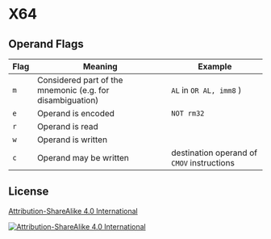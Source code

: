 # X64

## Operand Flags

Flag  | Meaning | Example
---- | ------------- | -----------------
`m`  | Considered part of the mnemonic (e.g. for disambiguation) | `AL` in `OR AL, imm8` )
`e`  | Operand is encoded | `NOT rm32` 
`r`  | Operand is read |
`w`  | Operand is written |
`c`  | Operand may be written | destination operand of `CMOV` instructions

## License
[Attribution-ShareAlike 4.0 International](http://creativecommons.org/licenses/by-sa/4.0/)

[![Attribution-ShareAlike 4.0 International](https://i.creativecommons.org/l/by-sa/4.0/88x31.png)](http://creativecommons.org/licenses/by-sa/4.0/)
